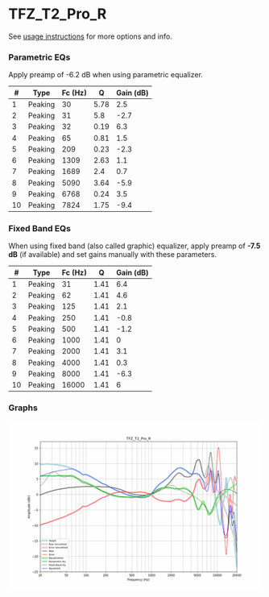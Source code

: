 # TFZ_T2_Pro_R
See [usage instructions](https://github.com/jaakkopasanen/AutoEq#usage) for more options and info.

### Parametric EQs
Apply preamp of -6.2 dB when using parametric equalizer.

|   # | Type    |   Fc (Hz) |    Q |   Gain (dB) |
|-----|---------|-----------|------|-------------|
|   1 | Peaking |        30 | 5.78 |         2.5 |
|   2 | Peaking |        31 | 5.8  |        -2.7 |
|   3 | Peaking |        32 | 0.19 |         6.3 |
|   4 | Peaking |        65 | 0.81 |         1.5 |
|   5 | Peaking |       209 | 0.23 |        -2.3 |
|   6 | Peaking |      1309 | 2.63 |         1.1 |
|   7 | Peaking |      1689 | 2.4  |         0.7 |
|   8 | Peaking |      5090 | 3.64 |        -5.9 |
|   9 | Peaking |      6768 | 0.24 |         3.5 |
|  10 | Peaking |      7824 | 1.75 |        -9.4 |

### Fixed Band EQs
When using fixed band (also called graphic) equalizer, apply preamp of **-7.5 dB** (if available) and set gains manually with these parameters.

|   # | Type    |   Fc (Hz) |    Q |   Gain (dB) |
|-----|---------|-----------|------|-------------|
|   1 | Peaking |        31 | 1.41 |         6.4 |
|   2 | Peaking |        62 | 1.41 |         4.6 |
|   3 | Peaking |       125 | 1.41 |         2.1 |
|   4 | Peaking |       250 | 1.41 |        -0.8 |
|   5 | Peaking |       500 | 1.41 |        -1.2 |
|   6 | Peaking |      1000 | 1.41 |         0   |
|   7 | Peaking |      2000 | 1.41 |         3.1 |
|   8 | Peaking |      4000 | 1.41 |         0.3 |
|   9 | Peaking |      8000 | 1.41 |        -6.3 |
|  10 | Peaking |     16000 | 1.41 |         6   |

### Graphs
![](./TFZ_T2_Pro_R.png)
